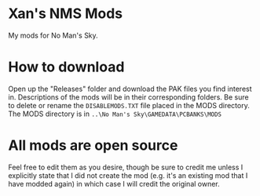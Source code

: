# Xan's NMS Mods
My mods for No Man's Sky.

# How to download

Open up the "Releases" folder and download the PAK files you find interest in. Descriptions of the mods will be in their corresponding folders. Be sure to delete or rename the `DISABLEMODS.TXT` file placed in the MODS directory. The MODS directory is in `..\No Man's Sky\GAMEDATA\PCBANKS\MODS`

# All mods are open source

Feel free to edit them as you desire, though be sure to credit me unless I explicitly state that I did not create the mod (e.g. it's an existing mod that I have modded again) in which case I will credit the original owner.
